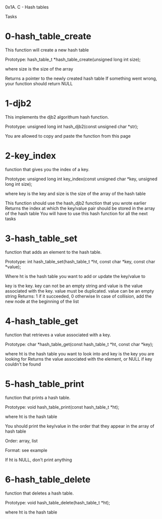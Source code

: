 0x1A. C - Hash tables

Tasks

0-hash_table_create
===================
This function will create a new hash table

Prototype: hash_table_t *hash_table_create(unsigned long int size);

where size is the size of the array


Returns a pointer to the newly created hash table
If something went wrong, your function should return NULL



1-djb2
========
This implements the djb2 algorithum hash function.

Prototype: unsigned long int hash_djb2(const unsigned char *str);

You are allowed to copy and paste the function from this page



2-key_index
===========
function that gives you the index of a key.

Prototype: unsigned long int key_index(const unsigned char *key, unsigned long int size);

where key is the key
and size is the size of the array of the hash table


This function should use the hash_djb2 function that you wrote
earlier
Returns the index at which the key/value pair should be stored in the array
of the hash table
You will have to use this hash function for all the next tasks


3-hash_table_set
================
function that adds an element to the hash table.

Prototype: int hash_table_set(hash_table_t *ht, const char *key, const char *value);

Where ht is the hash table you want to add or update the key/value to

key is the key. key can not be an empty string
and value is the value associated with the key. value must be duplicated. value can be an empty
string
Returns: 1 if it succeeded, 0 otherwise
In case of collision, add the new node at the beginning of the list


4-hash_table_get
================
function that retrieves a value associated with a key.

Prototype: char *hash_table_get(const hash_table_t *ht, const char *key);

where ht is the hash table you want to look into
and key is the key you are looking for
Returns the value associated with the element, or NULL if key couldn't be found


5-hash_table_print
==================
function that prints a hash table.


Prototype: void hash_table_print(const hash_table_t *ht);


where ht is the hash table


You should print the key/value in the order that they appear in the array of hash table


Order: array, list


Format: see example


If ht is NULL, don't print anything



6-hash_table_delete
===================
function that deletes a hash table.

Prototype: void hash_table_delete(hash_table_t *ht);

where ht is the hash table
